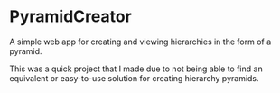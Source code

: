 # PyramidCreator

A simple web app for creating and viewing hierarchies in the form of a pyramid.

This was a quick project that I made due to not being able to find an equivalent or easy-to-use solution for creating hierarchy pyramids.
